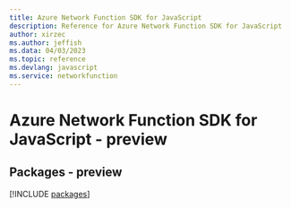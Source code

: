 ```yaml
---
title: Azure Network Function SDK for JavaScript
description: Reference for Azure Network Function SDK for JavaScript
author: xirzec
ms.author: jeffish
ms.data: 04/03/2023
ms.topic: reference
ms.devlang: javascript
ms.service: networkfunction
---
```

# Azure Network Function SDK for JavaScript - preview
## Packages - preview
[!INCLUDE [packages](network-function-index.md)]